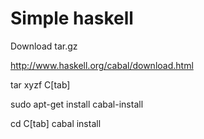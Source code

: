 # Simple haskell


Download tar.gz

http://www.haskell.org/cabal/download.html

tar xyzf C[tab]

sudo apt-get install cabal-install


cd C[tab]
cabal install





